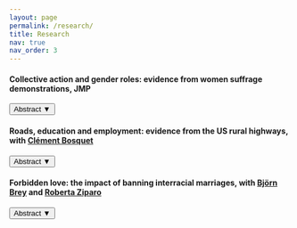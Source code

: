```yaml
---
layout: page
permalink: /research/
title: Research
nav: true
nav_order: 3
---
```

#### **Collective action and gender roles: evidence from women suffrage demonstrations**, JMP

<button onclick="toggleAbstract('abstract1')">Abstract ▼</button>
<div id="abstract1" style="display: none;">
    <p>Abstract: Can collective action drive transformations in social roles and attitudes? ...</p>
</div>

#### **Roads, education and employment: evidence from the US rural highways**, with [Clément Bosquet](https://sites.google.com/site/clementbosquet/)

<button onclick="toggleAbstract('abstract2')">Abstract ▼</button>
<div id="abstract2" style="display: none;">
    <p>Abstract: We study education and employment responses of teenagers to changes in local economic opportunities... </p>
</div>

#### **Forbidden love: the impact of banning interracial marriages**, with [Björn Brey](https://sites.google.com/view/bjoernbrey/home) and [Roberta Ziparo](https://sites.google.com/site/rziparo/)

<button onclick="toggleAbstract('abstract3')">Abstract ▼</button>
<div id="abstract3" style="display: none;">
    <p>Abstract: The majority of US states enacted miscegenation laws (racial mixing) at varying points... </p>
</div>

<script>
function toggleAbstract(abstractId) {
    var abstract = document.getElementById(abstractId);
    if (abstract.style.display === "none") {
        abstract.style.display = "block";
        abstract.previousElementSibling.textContent = "Abstract ▲";
    } else {
        abstract.style.display = "none";
        abstract.previousElementSibling.textContent = "Abstract ▼";
    }
}
</script>
